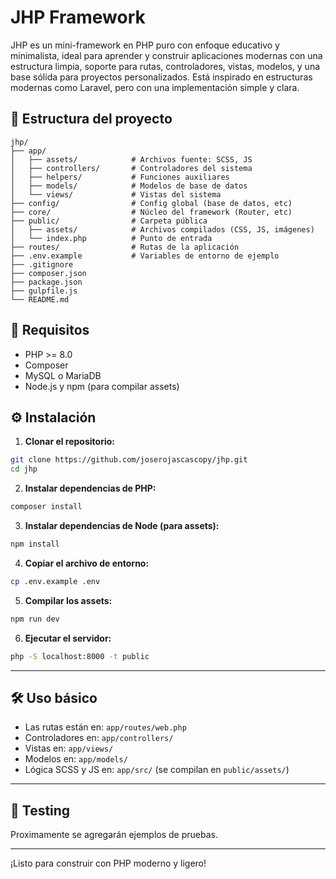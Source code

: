 # JHP Framework

JHP es un mini-framework en PHP puro con enfoque educativo y minimalista, ideal para aprender y construir aplicaciones modernas con una estructura limpia, soporte para rutas, controladores, vistas, modelos, y una base sólida para proyectos personalizados. Está inspirado en estructuras modernas como Laravel, pero con una implementación simple y clara.

## 📁 Estructura del proyecto

```
jhp/
├── app/
│   ├── assets/            # Archivos fuente: SCSS, JS
│   ├── controllers/       # Controladores del sistema
│   ├── helpers/           # Funciones auxiliares
│   ├── models/            # Modelos de base de datos
│   └── views/             # Vistas del sistema
├── config/                # Config global (base de datos, etc)
├── core/                  # Núcleo del framework (Router, etc)
├── public/                # Carpeta pública
│   ├── assets/            # Archivos compilados (CSS, JS, imágenes)
│   └── index.php          # Punto de entrada
├── routes/                # Rutas de la aplicación
├── .env.example           # Variables de entorno de ejemplo
├── .gitignore
├── composer.json
├── package.json
├── gulpfile.js
└── README.md
```

## 🚀 Requisitos

- PHP >= 8.0
- Composer
- MySQL o MariaDB
- Node.js y npm (para compilar assets)

## ⚙️ Instalación

1. **Clonar el repositorio:**

```bash
git clone https://github.com/joserojascascopy/jhp.git
cd jhp
```

2. **Instalar dependencias de PHP:**

```bash
composer install
```

3. **Instalar dependencias de Node (para assets):**

```bash
npm install
```

4. **Copiar el archivo de entorno:**

```bash
cp .env.example .env
```

5. **Compilar los assets:**

```bash
npm run dev
```

6. **Ejecutar el servidor:**

```bash
php -S localhost:8000 -t public
```

---

## 🛠️ Uso básico

- Las rutas están en: `app/routes/web.php`
- Controladores en: `app/controllers/`
- Vistas en: `app/views/`
- Modelos en: `app/models/`
- Lógica SCSS y JS en: `app/src/` (se compilan en `public/assets/`)

---

## 🧪 Testing

Proximamente se agregarán ejemplos de pruebas.

---

¡Listo para construir con PHP moderno y ligero!
